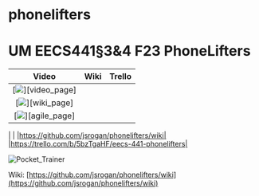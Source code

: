# phonelifters

# UM EECS441§3&4 F23 PhoneLifters

| Video  |  Wiki |  Trello  |
|:-----:|:-----:|:--------:|
|[<img src="https://eecs441.eecs.umich.edu/img/admin/video.png">][video_page]|
[<img src="https://eecs441.eecs.umich.edu/img/admin/wiki.png">][wiki_page]|
[<img src="https://eecs441.eecs.umich.edu/img/admin/trello.png">][agile_page]|


| | |https://github.com/jsrogan/phonelifters/wiki| |https://trello.com/b/5bzTgaHF/eecs-441-phonelifters|


![Pocket_Trainer](https://github.com/jsrogan/phonelifters/assets/74211905/5d733394-e3e6-4ee1-987a-4fc8deb46ea3)


[Video]: TBD

Wiki: [https://github.com/jsrogan/phonelifters/wiki](https://github.com/jsrogan/phonelifters/wiki)
